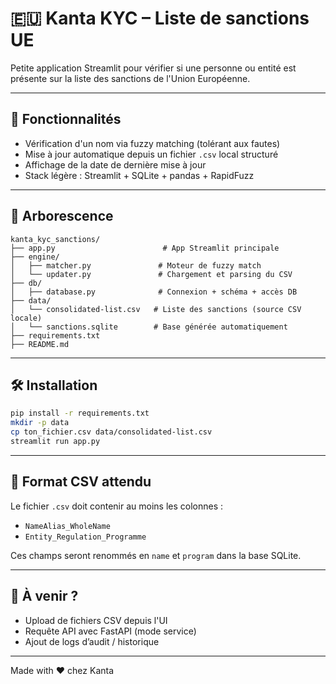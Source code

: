 # 🇪🇺 Kanta KYC – Liste de sanctions UE

Petite application Streamlit pour vérifier si une personne ou entité est présente sur la liste des sanctions de l'Union Européenne.

---

## 🚀 Fonctionnalités
- Vérification d'un nom via fuzzy matching (tolérant aux fautes)
- Mise à jour automatique depuis un fichier `.csv` local structuré
- Affichage de la date de dernière mise à jour
- Stack légère : Streamlit + SQLite + pandas + RapidFuzz

---

## 📁 Arborescence

```
kanta_kyc_sanctions/
├── app.py                        # App Streamlit principale
├── engine/
│   ├── matcher.py               # Moteur de fuzzy match
│   └── updater.py               # Chargement et parsing du CSV
├── db/
│   ├── database.py              # Connexion + schéma + accès DB
├── data/
│   └── consolidated-list.csv   # Liste des sanctions (source CSV locale)
│   └── sanctions.sqlite        # Base générée automatiquement
├── requirements.txt
├── README.md
```

---

## 🛠 Installation

```bash
pip install -r requirements.txt
mkdir -p data
cp ton_fichier.csv data/consolidated-list.csv
streamlit run app.py
```

---

## 📝 Format CSV attendu
Le fichier `.csv` doit contenir au moins les colonnes :
- `NameAlias_WholeName`
- `Entity_Regulation_Programme`

Ces champs seront renommés en `name` et `program` dans la base SQLite.

---

## 📌 À venir ?
- Upload de fichiers CSV depuis l'UI
- Requête API avec FastAPI (mode service)
- Ajout de logs d’audit / historique

---

Made with ❤️ chez Kanta